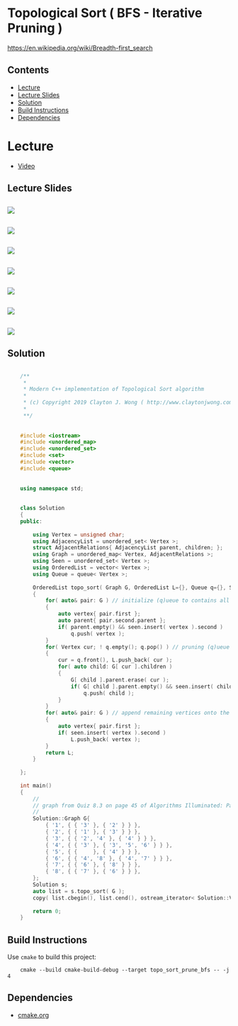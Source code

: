 # Topological Sort ( BFS - Iterative Pruning )
https://en.wikipedia.org/wiki/Breadth-first_search

## Contents
* [Lecture](#lecture)
* [Lecture Slides](#lecture-slides)
* [Solution](#solution)
* [Build Instructions](#build-instructions)
* [Dependencies](#dependencies)

# Lecture
* [Video](https://www.coursera.org/lecture/algorithms-graphs-data-structures/topological-sort-yeKm7)

## Lecture Slides
![](https://github.com/claytonjwong/Algorithms-Stanford/blob/master/course2/bfs/documentation/bfs_01.png)
---
![](https://github.com/claytonjwong/Algorithms-Stanford/blob/master/course2/bfs/documentation/bfs_02.png)
---
![](https://github.com/claytonjwong/Algorithms-Stanford/blob/master/course2/bfs/documentation/bfs_03.png)
---
![](https://github.com/claytonjwong/Algorithms-Stanford/blob/master/course2/bfs/documentation/bfs_04.png)
---
![](https://github.com/claytonjwong/Algorithms-Stanford/blob/master/course2/bfs/documentation/bfs_05.png)
---
![](https://github.com/claytonjwong/Algorithms-Stanford/blob/master/course2/bfs/documentation/bfs_06.png)
---
![](https://github.com/claytonjwong/Algorithms-Stanford/blob/master/course2/bfs/documentation/bfs_07.png)
---

## Solution
```cpp

    /**
     *
     * Modern C++ implementation of Topological Sort algorithm
     *
     * (c) Copyright 2019 Clayton J. Wong ( http://www.claytonjwong.com )
     *
     **/
     
    
    #include <iostream>
    #include <unordered_map>
    #include <unordered_set>
    #include <set>
    #include <vector>
    #include <queue>
    
    
    using namespace std;
    
    
    class Solution
    {
    public:
    
        using Vertex = unsigned char;
        using AdjacencyList = unordered_set< Vertex >;
        struct AdjacentRelations{ AdjacencyList parent, children; };
        using Graph = unordered_map< Vertex, AdjacentRelations >;
        using Seen = unordered_set< Vertex >;
        using OrderedList = vector< Vertex >;
        using Queue = queue< Vertex >;
    
        OrderedList topo_sort( Graph G, OrderedList L={}, Queue q={}, Seen seen={} )
        {
            for( auto& pair: G ) // initialize (q)ueue to contains all vertices without parents
            {
                auto vertex{ pair.first };
                auto parent{ pair.second.parent };
                if( parent.empty() && seen.insert( vertex ).second )
                    q.push( vertex );
            }
            for( Vertex cur; ! q.empty(); q.pop() ) // pruning (q)ueue contains seen vertices without parents
            {
                cur = q.front(), L.push_back( cur );
                for( auto child: G[ cur ].children )
                {
                    G[ child ].parent.erase( cur );
                    if( G[ child ].parent.empty() && seen.insert( child ).second )
                        q.push( child );
                }
            }
            for( auto& pair: G ) // append remaining vertices onto the end of the list in arbitrary order since these vertices form a cycle
            {
                auto vertex{ pair.first };
                if( seen.insert( vertex ).second )
                    L.push_back( vertex );
            }
            return L;
        }
    
    };
    
    int main()
    {
        //
        // graph from Quiz 8.3 on page 45 of Algorithms Illuminated: Part 2
        //
        Solution::Graph G{
            { '1', { { '3' }, { '2' } } },
            { '2', { { '1' }, { '3' } } },
            { '3', { { '2', '4' }, { '4' } } },
            { '4', { { '3' }, { '3', '5', '6' } } },
            { '5', { {     }, { '4' } } },
            { '6', { { '4', '8' }, { '4', '7' } } },
            { '7', { { '6' }, { '8' } } },
            { '8', { { '7' }, { '6' } } },
        };
        Solution s;
        auto list = s.topo_sort( G );
        copy( list.cbegin(), list.cend(), ostream_iterator< Solution::Vertex >( cout, " " ) );
    
        return 0;
    }

```

## Build Instructions
Use ```cmake``` to build this project:

```
    cmake --build cmake-build-debug --target topo_sort_prune_bfs -- -j 4
```

## Dependencies
* [cmake.org](https://cmake.org)
